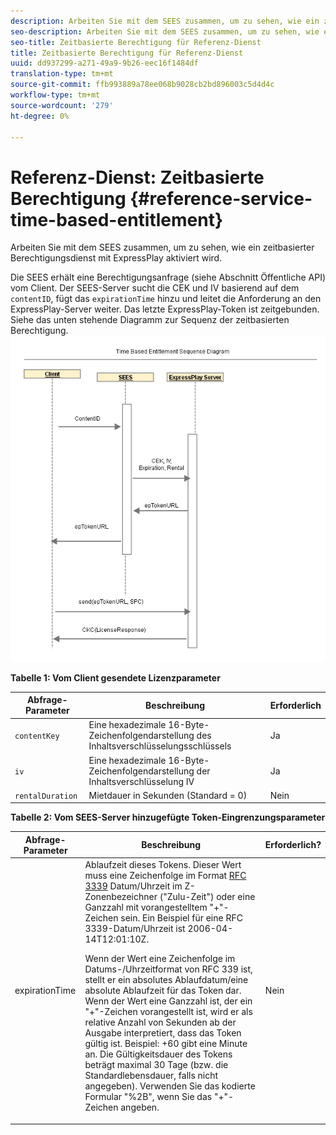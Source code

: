 ```yaml
---
description: Arbeiten Sie mit dem SEES zusammen, um zu sehen, wie ein zeitbasierter Berechtigungsdienst mit ExpressPlay aktiviert wird.
seo-description: Arbeiten Sie mit dem SEES zusammen, um zu sehen, wie ein zeitbasierter Berechtigungsdienst mit ExpressPlay aktiviert wird.
seo-title: Zeitbasierte Berechtigung für Referenz-Dienst
title: Zeitbasierte Berechtigung für Referenz-Dienst
uuid: dd937299-a271-49a9-9b26-eec16f1484df
translation-type: tm+mt
source-git-commit: ffb993889a78ee068b9028cb2bd896003c5d4d4c
workflow-type: tm+mt
source-wordcount: '279'
ht-degree: 0%

---
```



# Referenz-Dienst: Zeitbasierte Berechtigung {#reference-service-time-based-entitlement}

Arbeiten Sie mit dem SEES zusammen, um zu sehen, wie ein zeitbasierter Berechtigungsdienst mit ExpressPlay aktiviert wird.

Die SEES erhält eine Berechtigungsanfrage (siehe Abschnitt Öffentliche API) vom Client. Der SEES-Server sucht die CEK und IV basierend auf dem `contentID`, fügt das `expirationTime` hinzu und leitet die Anforderung an den ExpressPlay-Server weiter. Das letzte ExpressPlay-Token ist zeitgebunden. Siehe das unten stehende Diagramm zur Sequenz der zeitbasierten Berechtigung. ![](assets/fees-time-based.png)

**Tabelle 1: Vom Client gesendete Lizenzparameter**

| Abfrage-Parameter | Beschreibung | Erforderlich |
|---|---|---|
| `contentKey` | Eine hexadezimale 16-Byte-Zeichenfolgendarstellung des Inhaltsverschlüsselungsschlüssels | Ja |
| `iv` | Eine hexadezimale 16-Byte-Zeichenfolgendarstellung der Inhaltsverschlüsselung IV | Ja |
| `rentalDuration` | Mietdauer in Sekunden (Standard = 0) | Nein |

**Tabelle 2: Vom SEES-Server hinzugefügte Token-Eingrenzungsparameter**

<table id="table_E979FAD7A61A4832A46667301939FAEB">  
 <thead> 
  <tr> 
   <th class="entry"> Abfrage-Parameter </th> 
   <th class="entry"> Beschreibung </th> 
   <th class="entry"> Erforderlich? </th> 
  </tr> 
 </thead>
 <tbody> 
  <tr> 
   <td><span class="codeph"> expirationTime</span> </td> 
   <td>Ablaufzeit dieses Tokens. Dieser Wert muss eine Zeichenfolge im Format <a href="https://www.ietf.org/rfc/rfc3339.txt" format="html" type="external"> RFC 3339</a> Datum/Uhrzeit im Z-Zonenbezeichner ("Zulu-Zeit") oder eine Ganzzahl mit vorangestelltem "+"-Zeichen sein. Ein Beispiel für eine RFC 3339-Datum/Uhrzeit ist <span class="codeph"> 2006-04-14T12:01:10Z</span>. <p>Wenn der Wert eine Zeichenfolge im Datums-/Uhrzeitformat von RFC 339 ist, stellt er ein absolutes Ablaufdatum/eine absolute Ablaufzeit für das Token dar. Wenn der Wert eine Ganzzahl ist, der ein "+"-Zeichen vorangestellt ist, wird er als relative Anzahl von Sekunden ab der Ausgabe interpretiert, dass das Token gültig ist. Beispiel: <span class="codeph"> +60</span> gibt eine Minute an. Die Gültigkeitsdauer des Tokens beträgt maximal 30 Tage (bzw. die Standardlebensdauer, falls nicht angegeben). Verwenden Sie das kodierte Formular "%2B", wenn Sie das "+"-Zeichen angeben. </p> </td> 
   <td> Nein </td> 
  </tr> 
 </tbody> 
</table>

